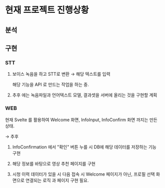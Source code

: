 
# 현재 프로젝트 진행상황

## 분석


## 구현

### STT

1. 보이스 녹음을 하고 STT로 변환 
	→ 해당 텍스트를 입력
	
	해당 기능을 API 로 만드는 작업을 하는 중.  

 2. 추후 에는 녹음파일과 언어텍스트 모델, 결과셋을 서버에 올리는 것을 구현할 계획

### WEB

현재 Svelte 를 활용하여 Welcome 화면, InfoInput, InfoConfirm 화면 까지는 만든 상태.

→ 추후 
1. InfoConfirmation 에서 "확인" 버튼 누를 시 DB에 해당 데이터를 저장하는 기능 구현

2. 해당 정보를 바탕으로 영상 추천 페이지를 구현

3. 시청 이력 데이터가 있을 시 다음 접속 시 Welcome 페이지가 아닌, 프로필 선택 화면으로 연결되는 로직 과 페이지 구현 필요. 


